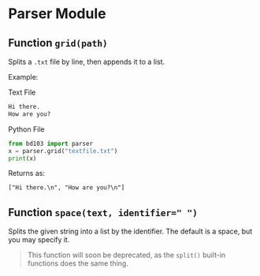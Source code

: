 # Parser Module
## Function `grid(path)`
Splits a `.txt` file by line, then appends it to a list.

Example:

Text File
```txt
Hi there.
How are you?
```

Python File
```python
from bd103 import parser
x = parser.grid("textfile.txt")
print(x)
```

Returns as:
```txt
["Hi there.\n", "How are you?\n"]
```

## Function `space(text, identifier=" ")`
Splits the given string into a list by the identifier. The default is a space, but you may specify it.

> This function will soon be deprecated, as the `split()` built-in functions does the same thing.